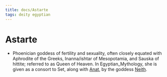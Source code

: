 ```yaml
---
title: docs/Astarte
tags: deity egyptian
---
```


# Astarte
- Phoenician goddess of fertility and sexuality, often closely equated with Aphrodite of the Greeks, Inanna/ishtar of Mesopotamia, and Sauska of hittite; referred to as Queen of Heaven. In Egyptian_Mythology, she is given as a consort to Set, along with [Anat](Anat.md), by the goddess [Neith](Neith.md).